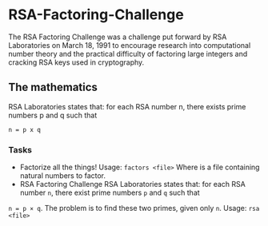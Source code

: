 # RSA-Factoring-Challenge
The RSA Factoring Challenge was a challenge put forward by RSA Laboratories on
March 18, 1991 to encourage research into computational number theory and the
practical difficulty of factoring large integers and cracking RSA keys used in
cryptography.
## The mathematics
RSA Laboratories states that: for each RSA number n, there exists prime numbers p and q such that
```
n = p x q
```
### Tasks
- Factorize all the things!
 Usage: `factors <file>`
Where <file> is a file containing natural numbers to factor.
- RSA Factoring Challenge
RSA Laboratories states that: for each RSA number `n`, there exist prime numbers `p` and `q` such that

`n = p × q`. The problem is to find these two primes, given only `n`.
Usage: `rsa <file>`
